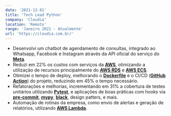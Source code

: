 ```yaml
---
date: '2021-12-01'
title: 'Tech Lead Python'
company: 'Cloudia'
location: 'Remoto'
range: 'Janeiro 2021 - Atualmente'
url: 'https://cloudia.com.br/'
---
```


- Desenvolvi um chatbot de agendamento de consultas, integrado ao Whatsapp, Facebook e Instagram através da API oficial do serviço do [**Meta**](https://developers.facebook.com/).
- Reduzi em 22% os custos com serviços da [**AWS**](https://aws.amazon.com/pt), otimizando a utilização de recursos principalmente do [**AWS RDS**](https://aws.amazon.com/pt/rds/) e [**AWS ECS**](https://aws.amazon.com/pt/ecs/).
- Otimizei o tempo de deploy, melhorando o [**Dockerfile**](https://www.docker.com/) e o CI/CD ([**GitHub Action**](https://github.com/features/actions)) do projeto, reduzindo em 45% o tempo necessário.
- Refatorações e melhorias, incrementando em 31% a cobertura de testes unitários utilizando [**Pytest**](https://docs.pytest.org/), e aplicações de boas práticas com hooks via [**pre-commit**](https://pre-commit.com/), [**mypy**](http://www.mypy-lang.org/), [**black**](https://github.com/psf/black), design patters, e mais.
- Automação de rotinas da empresa, como envio de alertas e geração de relatórios, utilizando [**AWS Lambda**](https://aws.amazon.com/pt/lambda/).
